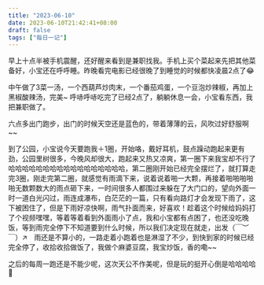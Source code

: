 ```yaml
---
title: "2023-06-10"
date: 2023-06-10T21:42:41+08:00
draft: false
tags: ["每日一记"]
---
```


早上十点半被手机震醒，还好醒来看到是兼职找我。手机上买个菜起来先把其他菜备好，小宝还在呼呼睡。昨晚看完电影已经很晚了到睡觉的时候都快凌晨2点了😂

中午做了3菜一汤，一个西葫芦炒肉末，一个番茄鸡蛋，一个豆泡炒辣椒，再加上黑椒酸辣汤，完美~ 呼哧呼哧吃完了已经2点了，躺躺休息一会，小宝看东西，我把兼职做了。

六点多出门跑步，出门的时候天空还是蓝色的，带着薄薄的云，风吹过好舒服啊~~

到了公园，小宝说今天要跑我＋1圈，开始咯，戴好耳机，鼓点躁动跑起来更有劲，公园里树很多，今晚风却很大，跑起来又热又凉爽，第一圈下来我宝却不行了哈哈哈哈哈哈哈哈哈哈哈哈哈哈哈哈哈，第二圈刚开始已经完全摆烂了，就打算走完3圈，刚走完第二圈，就感觉有雨滴下来，说着说着啪一大颗，再接着啪啪啪啪啪无数颗数大的雨点砸下来，一时间很多人都围过来躲在了大门口的，望向外面一时一道白光闪过，雨连成瀑布，白茫茫的一篇，只有看向路灯才会发现下雨了，这下被困住了，但是下雨好凉快啊，雨气扑面而来，好喜欢！趁着这个时候给妈妈打了个视频嘿嘿，等着等着看到外面雨小了点，我和小宝都有点困了，也还没吃晚饭，等到雨完全停下不知道要到什么时候，所以我们决定现在就走，出发（￣︶￣）↗　雨还是不算小的，一路走着小跑着也是淋湿了不少，到快到家的时候已经完全停了，收拾收拾做饭了，我做个麻婆豆腐，我宝炒饭，香的嘞~~

之后的每周一跑还是不能少呢，这次天公不作美呢，但是玩的挺开心倒是哈哈哈哈🤣